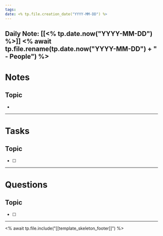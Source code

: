 ```yaml
---
tags: 
date: <% tp.file.creation_date("YYYY-MM-DD") %>
---
```

Daily Note: [[<% tp.date.now("YYYY-MM-DD") %>]]
<% await tp.file.rename(tp.date.now("YYYY-MM-DD") + " - People") %>
---
# Notes
## Topic
- 
---
# Tasks
## Topic
- [ ]
---
# Questions
## Topic
- [ ]
---
<% await tp.file.include("[[template_skeleton_footer]]") %>